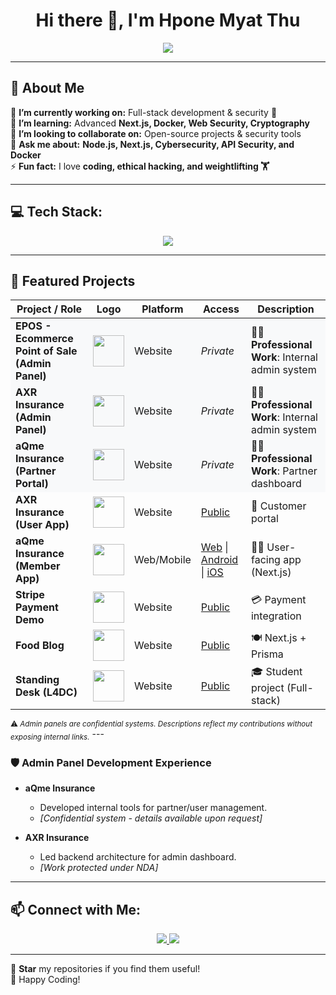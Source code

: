 <h1 align="center">Hi there 👋, I'm Hpone Myat Thu</h1>

<p align="center">
  <a href="https://git.io/typing-svg">
    <img src="https://readme-typing-svg.demolab.com?font=Fira+Code&size=22&pause=1000&color=00C9A7&center=true&vCenter=true&width=750&lines=Full-Stack+Developer+(2+Years+Experience);Cybersecurity+Learner+(Basic+Cryptography);Passionate+about+Technology;International+Diploma+Holder;NCC+Level+4+and+Level+5+Diploma+in+Computing">
  </a>
</p>

---

## 🚀 About Me
🔭 **I’m currently working on:** Full-stack development & security 🔐  
🌱 **I’m learning:** Advanced **Next.js, Docker, Web Security, Cryptography**  
👯 **I’m looking to collaborate on:** Open-source projects & security tools  
💬 **Ask me about:** **Node.js, Next.js, Cybersecurity, API Security, and Docker**  
⚡ **Fun fact:** I love **coding, ethical hacking, and weightlifting 🏋️**  

---

## 💻 Tech Stack:
<p align="center">
  <img src="https://skillicons.dev/icons?i=js,ts,nodejs,react,nextjs,docker,postgres,mysql,mongodb,java,cs,linux,git,aws" />
</p>

---

## 📂 Featured Projects

<table align="center">
    <thead>
        <tr>
            <th>Project / Role</th>
            <th>Logo</th>
            <th>Platform</th>
            <th>Access</th>
            <th>Description</th>
        </tr>
    </thead>
    <tbody>
        <tr style="background-color: #f8f9fa;">
            <td><b>EPOS - Ecommerce Point of Sale (Admin Panel)</b></td>
            <td><img src="https://encrypted-tbn0.gstatic.com/images?q=tbn:ANd9GcSNU1KLlB3s9XbMxvWpZ9c9FU-agJBbtJfQWbNu0brWKc4yTBPPImmOo_zivSshEdTe9B4&usqp=CAU" width="50" height="50"></td>
            <td>Website</td>
            <td><em>Private</em></td>
            <td>👨‍🔧 <strong>Professional Work</strong>: Internal admin system</td>
        </tr>
        <tr style="background-color: #f8f9fa;">
            <td><b>AXR Insurance (Admin Panel)</b></td>
            <td><img src="https://axr-digital-insurance.s3.ap-southeast-1.amazonaws.com/tza-local-temp/1743486090823_Screenshot%202025-04-01%20121107.png" width="50" height="50"></td>
            <td>Website</td>
            <td><em>Private</em></td>
            <td>👨‍🔧 <strong>Professional Work</strong>: Internal admin system</td>
        </tr>
        <tr style="background-color: #f8f9fa;">
            <td><b>aQme Insurance (Partner Portal)</b></td>
            <td><img src="https://tse2.mm.bing.net/th?id=OIP.C8XGDlgeJwTzvHH1mV-q-gHaHa" width="50" height="50"></td>
            <td>Website</td>
            <td><em>Private</em></td>
            <td>🧑‍🔧 <strong>Professional Work</strong>: Partner dashboard</td>
        </tr>
        <tr>
            <td><b>AXR Insurance (User App)</b></td>
            <td><img src="https://axr-digital-insurance.s3.ap-southeast-1.amazonaws.com/tza-local-temp/1743486090823_Screenshot%202025-04-01%20121107.png" width="50" height="50"></td>
            <td>Website</td>
            <td><a target="_blank" href="https://fe.dev.axr.d3lab.co/guest/home">Public</a></td>
            <td>👱 Customer portal</td>
        </tr>
        <tr>
            <td><b>aQme Insurance (Member App)</b></td>
            <td><img src="https://tse2.mm.bing.net/th?id=OIP.C8XGDlgeJwTzvHH1mV-q-gHaHa" width="50" height="50"></td>
            <td>Web/Mobile</td>
            <td>
                <a target="_blank" href="https://fe.2d.r2cr.member.dev.d3lab.co/">Web</a> |
                <a target="_blank" href="https://play.google.com/store/search?q=aQme&c=apps">Android</a> |
                <a target="_blank" href="https://apps.apple.com/us/app/aqme/id6449254193">iOS</a>
            </td>
            <td>👨‍🦰 User-facing app (Next.js)</td>
        </tr>
        <tr>
            <td><b>Stripe Payment Demo</b></td>
            <td><img src="https://encrypted-tbn0.gstatic.com/images?q=tbn:ANd9GcSUDtT-MID9fNzbw0GYXpfwliT81vfNl3ze0Wj-GRY_PsNbUkYQModqL5nFCWqnHx5ql30&usqp=CAU" width="50" height="50"></td>
            <td>Website</td>
            <td><a target="_blank" href="https://stripe-75s8.vercel.app/">Public</a></td>
            <td>💳 Payment integration</td>
        </tr>
        <tr>
            <td><b>Food Blog</b></td>
            <td><img src="https://tse4.mm.bing.net/th?id=OIP.hWK_M6viWSopasexu8kYTgHaHa&pid=Api&P=0&h=220" width="50" height="50"></td>
            <td>Website</td>
            <td><a target="_blank" href="https://nextjs-blog-iota-gray-55.vercel.app/">Public</a></td>
            <td>🍽️ Next.js + Prisma</td>
        </tr>
        <tr>
            <td><b>Standing Desk (L4DC)</b></td>
            <td><img src="https://tse4.mm.bing.net/th?id=OIP.0JKKTNguzNFD8chNE4BqAgHaHa&pid=Api&P=0&w=300&h=300" width="50" height="50"></td>
            <td>Website</td>
            <td><a target="_blank" href="https://standing-desk-organization-design.onrender.com/">Public</a></td>
            <td>🎓 Student project (Full-stack)</td>
        </tr>    
    </tbody>
</table>
<sub>⚠️ <em>Admin panels are confidential systems. Descriptions reflect my contributions without exposing internal links.</em></sub>
---

### 🛡️ Admin Panel Development Experience
- **aQme Insurance**  
  - Developed internal tools for partner/user management.  
  - *[Confidential system - details available upon request]*  

- **AXR Insurance**  
  - Led backend architecture for admin dashboard.  
  - *[Work protected under NDA]*
  
---

## 📫 Connect with Me:
<p align="center">
  <a href="https://www.linkedin.com/in/hpone-myat-thu-360903262/" target="_blank">
    <img src="https://img.shields.io/badge/LinkedIn-0077B5?style=for-the-badge&logo=linkedin&logoColor=white">
  </a>
  <a href="hponemy8tthu@gmail.com">
    <img src="https://img.shields.io/badge/Email-D14836?style=for-the-badge&logo=gmail&logoColor=white">
  </a>
</p>

---

🌟 **Star** my repositories if you find them useful!  
🚀 Happy Coding!  

<!-- Proudly created with GPRM ( https://gprm.itsvg.in ) -->
